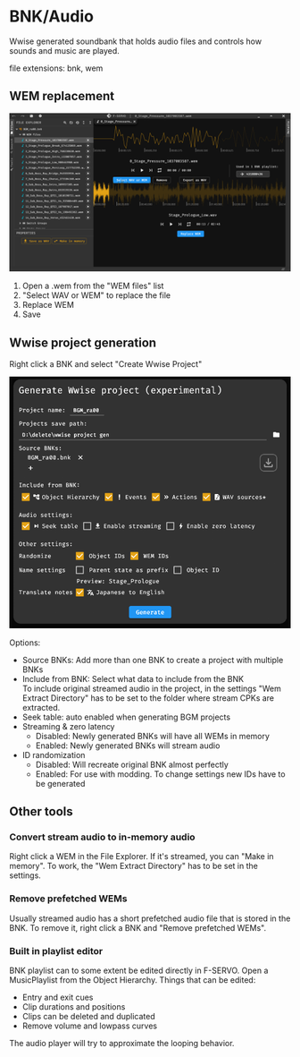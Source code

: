 # BNK/Audio

Wwise generated soundbank that holds audio files and controls how sounds and music are played.

file extensions: bnk, wem

## WEM replacement

![wem replacement](assets/help/img/wem_replacement.png)

1. Open a .wem from the "WEM files" list
2. "Select WAV or WEM" to replace the file
3. Replace WEM
4. Save

## Wwise project generation

Right click a BNK and select "Create Wwise Project"

![wwise project generation](assets/help/img/wwise_project_gen.png)

Options:

- Source BNKs: Add more than one BNK to create a project with multiple BNKs
- Include from BNK: Select what data to include from the BNK  
  To include original streamed audio in the project, in the settings "Wem Extract Directory" has to be set to the folder where stream CPKs are extracted.
- Seek table: auto enabled when generating BGM projects
- Streaming & zero latency
  - Disabled: Newly generated BNKs will have all WEMs in memory
  - Enabled: Newly generated BNKs will stream audio
- ID randomization
  - Disabled: Will recreate original BNK almost perfectly
  - Enabled: For use with modding. To change settings new IDs have to be generated


## Other tools

### Convert stream audio to in-memory audio

Right click a WEM in the File Explorer. If it's streamed, you can "Make in memory". To work, the "Wem Extract Directory" has to be set in the settings.

### Remove prefetched WEMs

Usually streamed audio has a short prefetched audio file that is stored in the BNK. To remove it, right click a BNK and "Remove prefetched WEMs".

### Built in playlist editor

BNK playlist can to some extent be edited directly in F-SERVO. Open a MusicPlaylist from the Object Hierarchy. Things that can be edited:

- Entry and exit cues
- Clip durations and positions
- Clips can be deleted and duplicated
- Remove volume and lowpass curves

The audio player will try to approximate the looping behavior.
